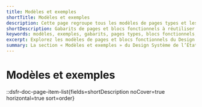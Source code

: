 ```yaml
---
title: Modèles et exemples
shortTitle: Modèles et exemples
description: Cette page regroupe tous les modèles de pages types et les blocs fonctionnels prêts à l’usage, proposés par le Design Système de l’État pour accélérer la conception d’interfaces.
shortDescription: Gabarits de pages et blocs fonctionnels à réutiliser
keywords: modèles, exemples, gabarits, pages types, blocs fonctionnels, composants, DSFR, formulaires, erreurs, comptes, design system
excerpt: Explorez les modèles de pages et blocs fonctionnels du Design Système de l’État pour construire rapidement des interfaces respectueuses des standards publics.
summary: La section « Modèles et exemples » du Design Système de l’État fournit des gabarits prêts à l’emploi, couvrant les besoins fréquents des sites publics : pages de compte, formulaires, messages d’erreur ou de confirmation. Elle propose également des blocs fonctionnels (adresse, nom, téléphone, etc.) facilitant la création de formulaires standardisés et accessibles. Ces ressources sont conçues pour garantir l’homogénéité des services numériques publics tout en réduisant les temps de développement.
---
```


# Modèles et exemples

::dsfr-doc-page-item-list{fields=shortDescription noCover=true horizontal=true sort=order}
